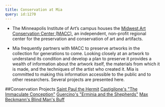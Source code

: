```yaml
---
title: Conservation at Mia
query: id:1270
---
```


* The Minneapolis Institute of Art’s campus houses the [Midwest Art Conservation Center (MACC)](http://www.preserveart.org/), an independent, non-profit regional center for the preservation and conservation of art and artifacts.

* Mia frequently partners with MACC to preserve artworks in the collection for generations to come. Looking closely at an artwork to understand its condition and develop a plan to preserve it provides a wealth of information about the artwork itself, the materials from which it is made, and the techniques of the artist who created it. Mia is committed to making this information accessible to the public and to other researchers. Several projects are presented here.  

##Conservation Projects
[Saint Paul the Hermit](http://archive.artsmia.org/saint-paul-the-hermit/index.html)
[Castigilone's "The Immaculate Conception"](http://archive.artsmia.org/saint-paul-the-hermit/index.html)
[Guercino's "Erminia and the Shepherds"](http://archive.artsmia.org/restoration-online/guercino.cfm.html)
[Max Beckmann's Blind Man's Buff](http://new.artsmia.org/restoring-a-masterwork-3/)
